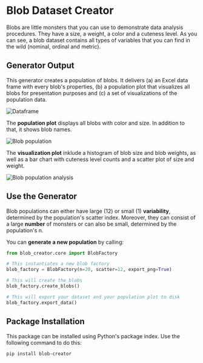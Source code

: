 # Blob Dataset Creator

Blobs are little monsters that you can use to demonstrate data analysis procedures. They have a size, a weight, a color and a cuteness level. As you can see, a blob dataset contains all types of variables that you can find in the wild (nominal, ordinal and metric).

## Generator Output

This generator creates a population of blobs. It delivers (a) an Excel data frame with every blob's properties, (b) a population plot that visualizes all blobs for presentation purposes and (c) a set of visualizations of the population data.

![Dataframe](https://owncloud.fh-kufstein.ac.at/index.php/s/tUSlgP74rTe20JV/download)

The **population plot** displays all blobs with color and size. In addition to that, it shows blob names.

![Blob population](https://owncloud.fh-kufstein.ac.at/index.php/s/3T1tRme3H5YO9pM/download)

The **visualization plot** inklude a histogram of blob size and blob weights, as well as a bar chart with cuteness level counts and a scatter plot of size and weight.

![Blob population analysis](https://owncloud.fh-kufstein.ac.at/index.php/s/3jyvqYHLZbnhre6/download)

## Use the Generator

Blob populations can either have large (12) or small (1) **variability**, determined by the population's scatter index. Moreover, they can consist of a large **number** of monsters or can also be small, determined by the population's n.

You can **generate a new population** by calling:

```python
from blob_creator.core import BlobFactory

# This instantiates a new blob factory
blob_factory = BlobFactory(n=20, scatter=12, export_png=True)

# This will create the blobs
blob_factory.create_blobs()

# This will export your dataset and your population plot to disk
blob_factory.export_data()
```

## Package Installation

This package can be installed using Python's package index. Use the following command to do this:

```shell
pip install blob-creator
```